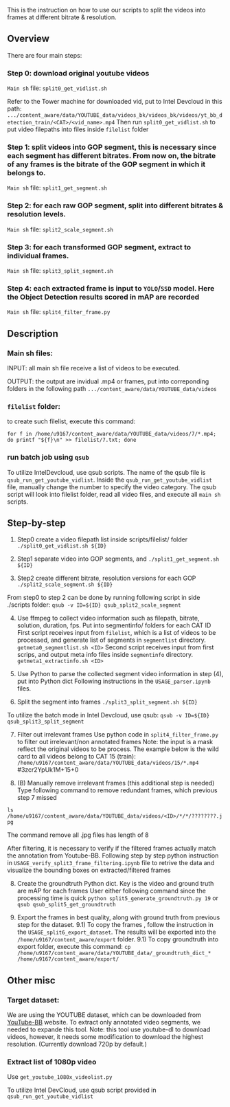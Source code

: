 This is the instruction on how to use our scripts to split the videos into frames at different bitrate & resolution.

## Overview
There are four main steps:
### Step 0: download original youtube videos
`Main sh` file: `split0_get_vidlist.sh`

Refer to the Tower machine for downloaded vid, put to Intel Devcloud in this path:
`.../content_aware/data/YOUTUBE_data/videos_bk/videos_bk/videos/yt_bb_detection_train/<CAT>/<vid_name>.mp4`
Then run `split0_get_vidlist.sh` to put video filepaths into files inside `filelist` folder

### Step 1: split videos into GOP segment, this is necessary since each segment has different bitrates. From now on, the bitrate of any frames is the bitrate of the GOP segment in which it belongs to.
`Main sh` file: `split1_get_segment.sh`

### Step 2: for each raw GOP segment, split into different bitrates & resolution levels.
`Main sh` file: `split2_scale_segment.sh`

### Step 3: for each transformed GOP segment, extract to individual frames.
`Main sh` file: `split3_split_segment.sh`

### Step 4: each extracted frame is input to `YOLO`/`SSD` model. Here the Object Detection results scored in mAP are recorded
`Main sh` file: `split4_filter_frame.py`

## Description
### Main sh files:
INPUT: all main sh file receive a list of videos to be executed. 

OUTPUT: the output are invidual .mp4 or frames, put into correponding folders in the following path
```.../content_aware/data/YOUTUBE_data/videos```

### `filelist` folder: 
to create such filelist, execute this command:

```for f in /home/u9167/content_aware/data/YOUTUBE_data/videos/7/*.mp4; do printf "${f}\n" >> filelist/7.txt; done```

### run batch job using `qsub`
To utilize IntelDevcloud, use qsub scripts. The name of the qsub file is `qsub_run_get_youtube_vidlist`.
Inside the `qsub_run_get_youtube_vidlist` file, manually change the number to specify the video category. The qsub script will look into filelist folder, read all video files, and execute all `main sh` scripts.

## Step-by-step
1) Step0 create a video filepath list inside scripts/filelist/ folder
```./split0_get_vidlist.sh ${ID}```

2) Step1 separate video into GOP segments, and 
```./split1_get_segment.sh ${ID}```

3) Step2 create different bitrate, resolution versions for each GOP
```./split2_scale_segment.sh ${ID}```

From step0 to step 2 can be done by running following script in side ./scripts folder:
```qsub -v ID=${ID} qsub_split2_scale_segment```

4) Use ffmpeg to collect video information such as filepath, bitrate, solution, duration, fps. 
Put into segmentinfo/ folders for each CAT ID
First script receives input from `filelist`, which is a list of videos to be processed, and generate list of segments in `segmentlist` directory.
```getmeta0_segmentlist.sh <ID>```
Second script receives input from first scrips, and output meta info files inside `segmentinfo` directory.
```getmeta1_extractinfo.sh <ID>```

5) Use Python to parse the collected segment video information in step (4), put into Python dict
Following instructions in the `USAGE_parser.ipynb` files.


6) Split the segment into frames
```./split3_split_segment.sh ${ID}```

To utilize the batch mode in Intel Devcloud, use qsub:
```qsub -v ID=${ID} qsub_split3_split_segment```

7) Filter out irrelevant frames
Use python code in `split4_filter_frame.py` to filter out irrelevant/non annotated frames
Note: the input is a mask reflect the original videos to be process. The example below is the wild card to all videos belong to CAT 15 (train):
```/home/u9167/content_aware/data/YOUTUBE_data/videos/15/*.mp4``` #3zcr2YpUk1M+15+0

7) (B) Manually remove irrelevant frames (this additional step is needed)
Type following command to remove redundant frames, which previous step 7 missed

```ls /home/u9167/content_aware/data/YOUTUBE_data/videos/<ID>/*/*/????????.jpg```

The command remove all .jpg files has length of 8

After filtering, it is necessary to verify if the filtered frames actually match the annotation from Youtube-BB. Following step by step python instruction in `USAGE_verify_split3_frame_filtering.ipynb` file to retrive the data and visualize the bounding boxes on extracted/filtered frames

8) Create the groundtruth Python dict. Key is the video and ground truth are mAP for each frames
User either following command since the processing time is quick
```python split5_generate_groundtruth.py 19```
or
```qsub qsub_split5_get_groundtruth```

9) Export the frames in best quality, along with ground truth from previous step for the dataset.
9.1) To copy the frames , follow the instruction in the `USAGE_split6_export_dataset`. 
The results will be exported into the `/home/u9167/content_aware/export` folder.
9.1) To copy groundtruth into export folder, execute this command:
```cp /home/u9167/content_aware/data/YOUTUBE_data/_groundtruth_dict_* /home/u9167/content_aware/export/```



## Other misc
### Target dataset:
We are using the YOUTUBE dataset, which can be downloaded from [YouTube-BB](https://research.google.com/youtube-bb/) website. To extract only annotated video segments, we needed to expande this tool. Note: this tool use youtube-dl to download videos, however, it needs some modification to download the highest resolution. (Currently download 720p by default.)

### Extract list of 1080p video
Use `get_youtube_1080x_videolist.py`

To utilize Intel DevCloud, use qsub script provided in `qsub_run_get_youtube_vidlist`

